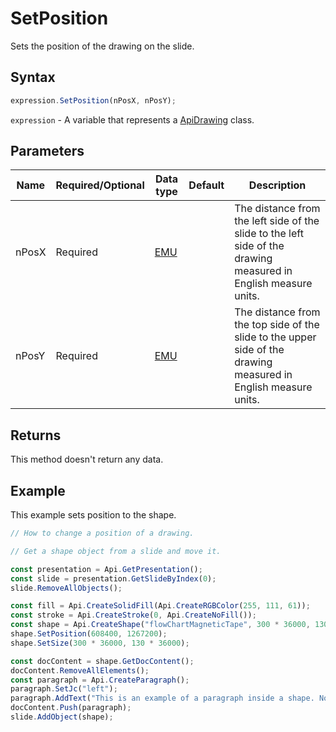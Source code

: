 # SetPosition

Sets the position of the drawing on the slide.

## Syntax

```javascript
expression.SetPosition(nPosX, nPosY);
```

`expression` - A variable that represents a [ApiDrawing](../ApiDrawing.md) class.

## Parameters

| **Name** | **Required/Optional** | **Data type** | **Default** | **Description** |
| ------------- | ------------- | ------------- | ------------- | ------------- |
| nPosX | Required | [EMU](../../Enumeration/EMU.md) |  | The distance from the left side of the slide to the left side of the drawing measured in English measure units. |
| nPosY | Required | [EMU](../../Enumeration/EMU.md) |  | The distance from the top side of the slide to the upper side of the drawing measured in English measure units. |

## Returns

This method doesn't return any data.

## Example

This example sets position to the shape.

```javascript editor-pptx
// How to change a position of a drawing.

// Get a shape object from a slide and move it.

const presentation = Api.GetPresentation();
const slide = presentation.GetSlideByIndex(0);
slide.RemoveAllObjects();

const fill = Api.CreateSolidFill(Api.CreateRGBColor(255, 111, 61));
const stroke = Api.CreateStroke(0, Api.CreateNoFill());
const shape = Api.CreateShape("flowChartMagneticTape", 300 * 36000, 130 * 36000, fill, stroke);
shape.SetPosition(608400, 1267200);
shape.SetSize(300 * 36000, 130 * 36000);

const docContent = shape.GetDocContent();
docContent.RemoveAllElements();
const paragraph = Api.CreateParagraph();
paragraph.SetJc("left");
paragraph.AddText("This is an example of a paragraph inside a shape. Nothing special.");
docContent.Push(paragraph);
slide.AddObject(shape);

```
